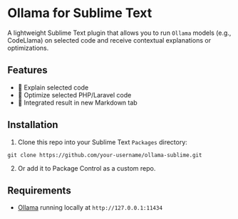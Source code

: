 # Ollama for Sublime Text

A lightweight Sublime Text plugin that allows you to run `Ollama` models (e.g., CodeLlama) on selected code and receive contextual explanations or optimizations.

## Features
- 🧠 Explain selected code
- 🔧 Optimize selected PHP/Laravel code
- 💬 Integrated result in new Markdown tab

## Installation
1. Clone this repo into your Sublime Text `Packages` directory:
```
git clone https://github.com/your-username/ollama-sublime.git
```
2. Or add it to Package Control as a custom repo.

## Requirements
- [Ollama](https://ollama.com/) running locally at `http://127.0.0.1:11434`
